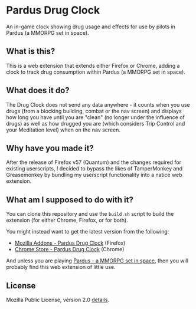 # Pardus Drug Clock

An in-game clock showing drug usage and effects for use by pilots in Pardus (a MMORPG set in space).

## What is this?

This is a web extension that extends either Firefox or Chrome, adding a clock to track drug consumption within Pardus (a MMORPG set in space).

## What does it do?

The Drug Clock does not send any data anywhere - it counts when you use drugs (from a blocking building, combat or the nav screen) and displays how long you have until you are "clean" (no longer under the influence of drugs) as well as how drugged you are (which considers Trip Control and your Meditation level) when on the nav screen.

## Why have you made it?

After the release of Firefox v57 (Quantum) and the changes required for existing userscripts, I decided to bypass the likes of TamperMonkey and Greasemonkey by bundling my userscript functionality into a natice web extension.

## What am I supposed to do with it?

You can clone this repository and use the `build.sh` script to build the extension (for either Chrome, Firefox, or for both).

You might instead want to get the latest version from the following:

 * [Mozilla Addons - Pardus Drug Clock](https://addons.mozilla.org/en-GB/firefox/addon/pardus-drug-clock/) (Firefox)
 * [Chrome Store - Pardus Drug Clock](https://chrome.google.com/webstore/detail/pardus-drug-clock/clncapanfphbkpplhodnmhbpjfdjkbok/) (Chrome)

And unless you are playing [Pardus - a MMORPG set in space](http://www.pardus.at/), then you will probably find this web extension of little use.

## License

Mozilla Public License, version 2.0 [details](http://www.mozilla.org/MPL/2.0/).
